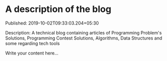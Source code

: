 # A description of the blog

Published: 2019-10-02T09:33:03.204+05:30

Description: A technical blog containing articles of Programming Problem's Solutions,
      Programming Contest Solutions, Algorithms, Data Structures and some regarding tech tools
    

Write your content here...